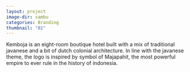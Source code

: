 ```yaml
---
layout: project
image-dir: sambu
categories: Branding
thumbnail: "01"
---
```


Kemboja is an eight-room boutique hotel built with a mix of traditional javanese and a bit of dutch colonial architecture. In line with the javanese theme, the logo is inspired by symbol of Majapahit, the most powerful empire to ever rule in the history of indonesia.